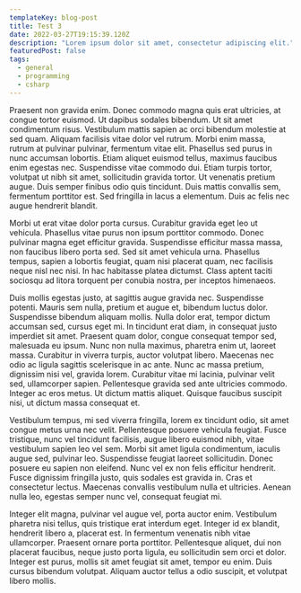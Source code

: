 ```yaml
---
templateKey: blog-post
title: Test 3
date: 2022-03-27T19:15:39.120Z
description: "Lorem ipsum dolor sit amet, consectetur adipiscing elit."
featuredPost: false
tags:
  - general
  - programming
  - csharp
---
```

 Praesent non gravida enim. Donec commodo magna quis erat ultricies, at congue tortor euismod. Ut dapibus sodales bibendum. Ut sit amet condimentum risus. Vestibulum mattis sapien ac orci bibendum molestie at sed quam. Aliquam facilisis vitae dolor vel rutrum. Morbi enim massa, rutrum at pulvinar pulvinar, fermentum vitae elit. Phasellus sed purus in nunc accumsan lobortis. Etiam aliquet euismod tellus, maximus faucibus enim egestas nec. Suspendisse vitae commodo dui. Etiam turpis tortor, volutpat ut nibh sit amet, sollicitudin gravida tortor. Ut venenatis pretium augue. Duis semper finibus odio quis tincidunt. Duis mattis convallis sem, fermentum porttitor est. Sed fringilla in lacus a elementum. Duis ac felis nec augue hendrerit blandit.  

Morbi ut erat vitae dolor porta cursus. Curabitur gravida eget leo ut vehicula. Phasellus vitae purus non ipsum porttitor commodo. Donec pulvinar magna eget efficitur gravida. Suspendisse efficitur massa massa, non faucibus libero porta sed. Sed sit amet vehicula urna. Phasellus tempus, sapien a lobortis feugiat, quam nisi placerat quam, nec facilisis neque nisl nec nisi. In hac habitasse platea dictumst. Class aptent taciti sociosqu ad litora torquent per conubia nostra, per inceptos himenaeos.  

Duis mollis egestas justo, at sagittis augue gravida nec. Suspendisse potenti. Mauris sem nulla, pretium et augue et, bibendum luctus dolor. Suspendisse bibendum aliquam mollis. Nulla dolor erat, tempor dictum accumsan sed, cursus eget mi. In tincidunt erat diam, in consequat justo imperdiet sit amet. Praesent quam dolor, congue consequat tempor sed, malesuada eu ipsum. Nunc non nulla maximus, pharetra enim ut, laoreet massa. Curabitur in viverra turpis, auctor volutpat libero. Maecenas nec odio ac ligula sagittis scelerisque in ac ante. Nunc ac massa pretium, dignissim nisi vel, gravida lorem. Curabitur vitae mi lacinia, pulvinar velit sed, ullamcorper sapien. Pellentesque gravida sed ante ultricies commodo. Integer ac eros metus. Ut dictum mattis aliquet. Quisque faucibus suscipit nisi, ut dictum massa consequat et.  

Vestibulum tempus, mi sed viverra fringilla, lorem ex tincidunt odio, sit amet congue metus urna nec velit. Pellentesque posuere vehicula feugiat. Fusce tristique, nunc vel tincidunt facilisis, augue libero euismod nibh, vitae vestibulum sapien leo vel sem. Morbi sit amet ligula condimentum, iaculis augue sed, pulvinar leo. Suspendisse feugiat laoreet sollicitudin. Donec posuere eu sapien non eleifend. Nunc vel ex non felis efficitur hendrerit. Fusce dignissim fringilla justo, quis sodales est gravida in. Cras et consectetur lectus. Maecenas convallis vestibulum nulla et ultricies. Aenean nulla leo, egestas semper nunc vel, consequat feugiat mi.  

Integer elit magna, pulvinar vel augue vel, porta auctor enim. Vestibulum pharetra nisi tellus, quis tristique erat interdum eget. Integer id ex blandit, hendrerit libero a, placerat est. In fermentum venenatis nibh vitae ullamcorper. Praesent ornare porta porttitor. Pellentesque aliquet, dui non placerat faucibus, neque justo porta ligula, eu sollicitudin sem orci et dolor. Integer est purus, mollis sit amet feugiat sit amet, tempor eu enim. Duis cursus bibendum volutpat. Aliquam auctor tellus a odio suscipit, et volutpat libero mollis.